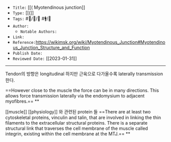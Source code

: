   
-   `Title:` [[( Myotendinous junction]]
-   `Type:` [[(]]
-   `Tags:` #🧠️/📝️/🌱️ #🚹/🔬
-   `Author:`
    -   `Notable Authors:`
-   `Link:` 
-   `Reference:`https://wikimsk.org/wiki/Myotendinous_Junction#Myotendinous_Junction_Structure_and_Function
-   `Publish Date:`
-   `Reviewed Date:` [[2023-01-31]]

---

Tendon의 방향은 longitudinal 하지만 근육으로 다가올수록 laterally transmission 한다. 



==However close to the muscle the force can be in many directions. This allows force transmission laterally via the endomysium to adjacent myofibres.==
**



[[muscle]] [[physiology]] 와 관련된 protein 들
==There are at least two cytoskeletal proteins, vinculin and talin, that are involved in linking the thin filaments to the extracellular structural proteins. There is a separate structural link that traverses the cell membrane of the muscle called integrin, existing within the cell membrane at the MTJ.==
**



